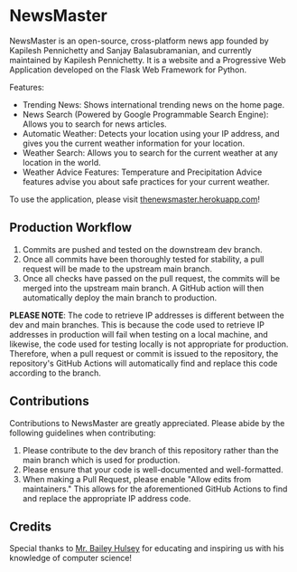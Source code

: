 # NewsMaster
NewsMaster is an open-source, cross-platform news app founded by Kapilesh Pennichetty and Sanjay Balasubramanian, and currently maintained by Kapilesh Pennichetty. It is a website and a Progressive Web Application developed on the Flask Web Framework for Python.

Features:
- Trending News: Shows international trending news on the home page.
- News Search (Powered by Google Programmable Search Engine): Allows you to search for news articles.
- Automatic Weather: Detects your location using your IP address, and gives you the current weather information for your location.
- Weather Search: Allows you to search for the current weather at any location in the world.
- Weather Advice Features: Temperature and Precipitation Advice features advise you about safe practices for your current weather.

To use the application, please visit [thenewsmaster.herokuapp.com](thenewsmaster.herokuapp.com)!

## Production Workflow
1. Commits are pushed and tested on the downstream dev branch.
2. Once all commits have been thoroughly tested for stability, a pull request will be made to the upstream main branch.
3. Once all checks have passed on the pull request, the commits will be merged into the upstream main branch. A GitHub action will then automatically deploy the main branch to production.

**PLEASE NOTE**: The code to retrieve IP addresses is different between the dev and main branches. This is because the code used to retrieve IP addresses in production will fail when testing on a local machine, and likewise, the code used for testing locally is not appropriate for production. Therefore, when a pull request or commit is issued to the repository, the repository's GitHub Actions will automatically find and replace this code according to the branch.

## Contributions
Contributions to NewsMaster are greatly appreciated. Please abide by the following guidelines when contributing:
1. Please contribute to the dev branch of this repository rather than the main branch which is used for production.
2. Please ensure that your code is well-documented and well-formatted.
3. When making a Pull Request, please enable "Allow edits from maintainers." This allows for the aforementioned GitHub Actions to find and replace the appropriate IP address code.

## Credits
Special thanks to [Mr. Bailey Hulsey](https://github.com/BaileyH) for educating and inspiring us with his knowledge of computer science!
